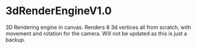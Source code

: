 # 3dRenderEngineV1.0
3D Rendering engine in canvas. Renders 8 3d vertices all from scratch, with movement and rotation for the camera. Will not be updated as this is just a backup.
